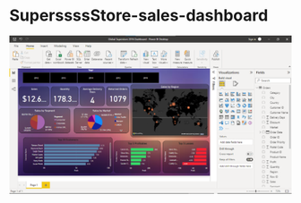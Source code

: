 # SuperssssStore-sales-dashboard

![Dashboard](https://github.com/Prachi-Lal/SuperssssStore-sales-dashboard/blob/main/Global%20Superstore%202016%20Dashboard%20image.png)
